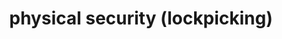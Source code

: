 ---
credit:
- Thomas
featured: false
recording: ''
slides: physical_security_(lockpicking).pdf
tags:
- Physical Security
- cameras
- cctv
- Lockpicking
- Safe Cracking
time_close: ''
time_start: '2021-10-21T19:00:00.000000Z'
title: physical security (lockpicking)
week_number: 8
---